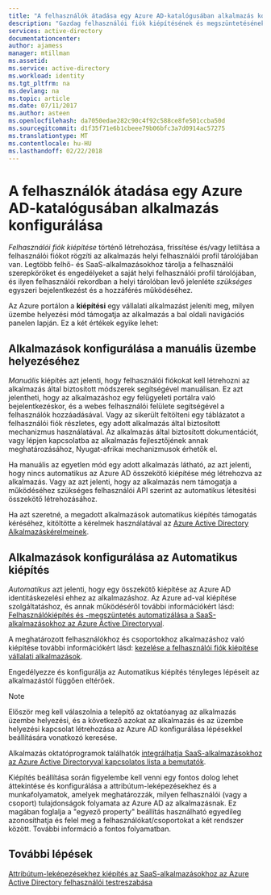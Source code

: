 ```yaml
---
title: "A felhasználók átadása egy Azure AD-katalógusában alkalmazás konfigurálása |} Microsoft Docs"
description: "Gazdag felhasználói fiók kiépítésének és megszüntetésének biztosítása már szerepel az Azure AD Application Gallery alkalmazások gyors konfigurálásához"
services: active-directory
documentationcenter: 
author: ajamess
manager: mtillman
ms.assetid: 
ms.service: active-directory
ms.workload: identity
ms.tgt_pltfrm: na
ms.devlang: na
ms.topic: article
ms.date: 07/11/2017
ms.author: asteen
ms.openlocfilehash: da7050edae282c90c4f92c588ce8fe501ccba50d
ms.sourcegitcommit: d1f35f71e6b1cbeee79b06bfc3a7d0914ac57275
ms.translationtype: MT
ms.contentlocale: hu-HU
ms.lasthandoff: 02/22/2018
---
```

# <a name="how-to-configure-user-provisioning-to-an-azure-ad-gallery-application"></a>A felhasználók átadása egy Azure AD-katalógusában alkalmazás konfigurálása

*Felhasználói fiók kiépítése* történő létrehozása, frissítése és/vagy letiltása a felhasználói fiókot rögzíti az alkalmazás helyi felhasználói profil tárolójában van. Legtöbb felhő- és SaaS-alkalmazásokhoz tárolja a felhasználói szerepköröket és engedélyeket a saját helyi felhasználói profil tárolójában, és ilyen felhasználói rekordban a helyi tárolóban levő jelenléte *szükséges* egyszeri bejelentkezést és a hozzáférés működéséhez.

Az Azure portálon a **kiépítési** egy vállalati alkalmazást jeleníti meg, milyen üzembe helyezési mód támogatja az alkalmazás a bal oldali navigációs panelen lapján. Ez a két értékek egyike lehet:

## <a name="configuring-an-application-for-manual-provisioning"></a>Alkalmazások konfigurálása a manuális üzembe helyezéséhez

*Manuális* kiépítés azt jelenti, hogy felhasználói fiókokat kell létrehozni az alkalmazás által biztosított módszerek segítségével manuálisan. Ez azt jelentheti, hogy az alkalmazáshoz egy felügyeleti portálra való bejelentkezéskor, és a webes felhasználói felülete segítségével a felhasználók hozzáadásával. Vagy az sikerült feltölteni egy táblázatot a felhasználói fiók részletes, egy adott alkalmazás által biztosított mechanizmus használatával. Az alkalmazás által biztosított dokumentációt, vagy lépjen kapcsolatba az alkalmazás fejlesztőjének annak meghatározásához, Nyugat-afrikai mechanizmusok érhetők el.

Ha manuális az egyetlen mód egy adott alkalmazás látható, az azt jelenti, hogy nincs automatikus az Azure AD összekötő kiépítése még létrehozva az alkalmazás. Vagy az azt jelenti, hogy az alkalmazás nem támogatja a működéséhez szükséges felhasználói API szerint az automatikus létesítési összekötő létrehozásához.

Ha azt szeretné, a megadott alkalmazások automatikus kiépítés támogatás kéréséhez, kitöltötte a kérelmek használatával az [Azure Active Directory Alkalmazáskérelmeinek](https://aka.ms/aadapprequest).

## <a name="configuring-an-application-for-automatic-provisioning"></a>Alkalmazások konfigurálása az Automatikus kiépítés

*Automatikus* azt jelenti, hogy egy összekötő kiépítése az Azure AD identitáskezelési ehhez az alkalmazáshoz. Az Azure ad-val kiépítése szolgáltatáshoz, és annak működéséről további információkért lásd: [Felhasználókiépítés és -megszüntetés automatizálása a SaaS-alkalmazásokhoz az Azure Active Directoryval](https://docs.microsoft.com/azure/active-directory/active-directory-saas-app-provisioning).

A meghatározott felhasználókhoz és csoportokhoz alkalmazáshoz való kiépítése további információkért lásd: [kezelése a felhasználói fiók kiépítése vállalati alkalmazások](https://docs.microsoft.com/azure/active-directory/active-directory-enterprise-apps-manage-provisioning).

Engedélyezze és konfigurálja az Automatikus kiépítés tényleges lépéseit az alkalmazástól függően eltérőek.

>[!NOTE]
>Először meg kell válaszolnia a telepítő az oktatóanyag az alkalmazás üzembe helyezési, és a következő azokat az alkalmazás és az üzembe helyezési kapcsolat létrehozása az Azure AD konfigurálása lépésekkel beállítására vonatkozó keresése. 
>
>

Alkalmazás oktatóprogramok találhatók [integrálhatja SaaS-alkalmazásokhoz az Azure Active Directoryval kapcsolatos lista a bemutatók](https://docs.microsoft.com/azure/active-directory/active-directory-saas-tutorial-list).

Kiépítés beállítása során figyelembe kell venni egy fontos dolog lehet áttekintése és konfigurálása a attribútum-leképezésekhez és a munkafolyamatok, amelyek meghatározzák, milyen felhasználói (vagy a csoport) tulajdonságok folyamata az Azure AD az alkalmazásnak. Ez magában foglalja a "egyező property" beállítás használható egyedileg azonosíthatja és felel meg a felhasználókat/csoportokat a két rendszer között. További információ a fontos folyamatban.

## <a name="next-steps"></a>További lépések
[Attribútum-leképezésekhez kiépítés az SaaS-alkalmazásokhoz az Azure Active Directory felhasználói testreszabása](https://docs.microsoft.com/azure/active-directory/active-directory-saas-customizing-attribute-mappings)

